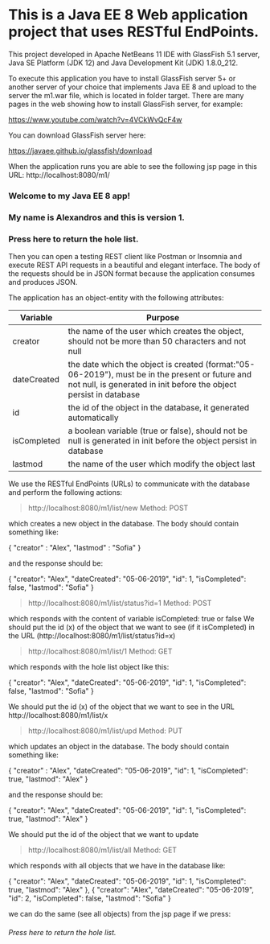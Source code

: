 # This is a Java EE 8 Web application project that uses RESTful EndPoints.

This project developed in Apache NetBeans 11 IDE with GlassFish 5.1 server, Java SE Platform (JDK 12)
and Java Development Kit (JDK) 1.8.0_212.

To execute this application you have to install GlassFish server 5+ or another server of your choice that 
implements Java EE 8 and upload to the server the m1.war file, which is located in folder target. There are
many pages in the web showing how to install GlassFish server, for example:

https://www.youtube.com/watch?v=4VCkWvQcF4w

You can download GlassFish server here:

https://javaee.github.io/glassfish/download

When the application runs you are able to see the following jsp page in this URL: http://localhost:8080/m1/


### Welcome to my Java EE 8 app!  
### My name is Alexandros and this is version 1.  
### Press here to return the hole list.  

Then you can open a testing REST client like Postman or Insomnia and execute REST API requests in a beautiful
and elegant interface. The body of the requests should be in JSON format because the application consumes and
produces JSON. 

The application has an object-entity with the following attributes:

Variable | Purpose
------------ | -------------
creator | the name of the user which creates the object, should not be more than 50 characters and not null
dateCreated | the date which the object is created (format:"05-06-2019"), must be in the present or future and not null, is generated in init before the object persist in database
id | the id of the object in the database, it generated automatically
isCompleted | a boolean variable (true or false), should not be null is generated in init before the object persist in database
lastmod | the name of the user which modify the object last

We use the RESTful EndPoints (URLs) to communicate with the database and perform the following actions:

> http://localhost:8080/m1/list/new  Method: POST

which creates a new object in the database. The body should contain something like:

{
	"creator" : "Alex",
	"lastmod" : "Sofia"
}

and the response should be:

{
  "creator": "Alex",
  "dateCreated": "05-06-2019",
  "id": 1,
  "isCompleted": false,
  "lastmod": "Sofia"
}


> http://localhost:8080/m1/list/status?id=1  Method: POST

which responds with the content of variable isCompleted: true or false
We should put the id (x) of the object that we want to see (if it isCompleted) in the URL
(http://localhost:8080/m1/list/status?id=x)


> http://localhost:8080/m1/list/1  Method: GET

which responds with the hole list object like this:

{
  "creator": "Alex",
  "dateCreated": "05-06-2019",
  "id": 1,
  "isCompleted": false,
  "lastmod": "Sofia"
}

We should put the id (x) of the object that we want to see in the URL
http://localhost:8080/m1/list/x


> http://localhost:8080/m1/list/upd  Method: PUT

which updates an object in the database. The body should contain something like:

{
	 "creator" : "Alex",
   "dateCreated": "05-06-2019",
   "id": 1,
	 "isCompleted": true,
   "lastmod": "Alex"
  }

and the response should be:

{
  "creator": "Alex",
  "dateCreated": "05-06-2019",
  "id": 1,
  "isCompleted": true,
  "lastmod": "Alex"
}

We should put the id of the object that we want to update


> http://localhost:8080/m1/list/all  Method: GET

which responds with all objects that we have in the database like:

{
    "creator": "Alex",
    "dateCreated": "05-06-2019",
    "id": 1,
    "isCompleted": true,
    "lastmod": "Alex"
  },
  {
    "creator": "Alex",
    "dateCreated": "05-06-2019",
    "id": 2,
    "isCompleted": false,
    "lastmod": "Sofia"
  }

we can do the same (see all objects) from the jsp page if we press:
###### Press here to return the hole list.

